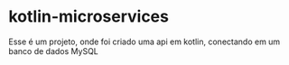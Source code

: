 # kotlin-microservices
Esse é um projeto, onde foi criado uma api em kotlin, conectando em um banco de dados MySQL
